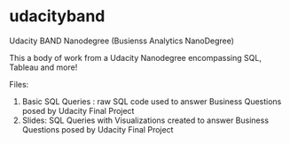 # udacityband
Udacity BAND Nanodegree (Busienss Analytics NanoDegree)

This a body of work from a Udacity Nanodegree encompassing SQL, Tableau and more!

Files: 
1. Basic SQL Queries : raw SQL code used to answer Business Questions posed by Udacity Final Project
2. Slides: SQL Queries with Visualizations created to answer Business Questions posed by Udacity Final Project
